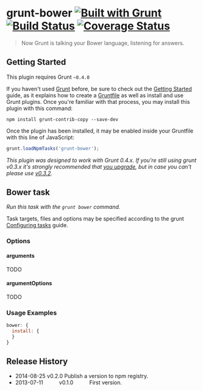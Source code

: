 # grunt-bower [![Built with Grunt][grunt-img]][grunt-url] [![Build Status][travis-img]][travis-url] [![Coverage Status][coveralls-img]][coveralls-url]


> Now Grunt is talking your Bower language, listening for answers.



## Getting Started
This plugin requires Grunt `~0.4.0`

If you haven't used [Grunt](http://gruntjs.com/) before, be sure to check out the [Getting Started](http://gruntjs.com/getting-started) guide, as it explains how to create a [Gruntfile](http://gruntjs.com/sample-gruntfile) as well as install and use Grunt plugins. Once you're familiar with that process, you may install this plugin with this command:

```shell
npm install grunt-contrib-copy --save-dev
```

Once the plugin has been installed, it may be enabled inside your Gruntfile with this line of JavaScript:

```js
grunt.loadNpmTasks('grunt-bower');
```

*This plugin was designed to work with Grunt 0.4.x. If you're still using grunt v0.3.x it's strongly recommended that [you upgrade](http://gruntjs.com/upgrading-from-0.3-to-0.4), but in case you can't please use [v0.3.2](https://github.com/gruntjs/grunt-contrib-copy/tree/grunt-0.3-stable).*



## Bower task
_Run this task with the `grunt bower` command._

Task targets, files and options may be specified according to the grunt [Configuring tasks](http://gruntjs.com/configuring-tasks) guide.
### Options

#### arguments
TODO

#### argumentOptions
TODO


### Usage Examples

```js
bower: {
  install: {
  }
}
```



## Release History

 * 2014-08-25   v0.2.0   Publish a version to npm registry.
 * 2013-07-11   v0.1.0   First version.


[grunt-img]:     https://cdn.gruntjs.com/builtwith.png
[grunt-url]:     http://gruntjs.com/
[travis-img]:    https://travis-ci.org/dherges/grunt-bower-event.svg?branch=master
[travis-url]:    https://travis-ci.org/dherges/grunt-bower-event
[coveralls-img]: https://img.shields.io/coveralls/dherges/grunt-bower-event.svg
[coveralls-url]: https://coveralls.io/r/dherges/grunt-bower-event?branch=master

